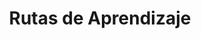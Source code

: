 ---
title: "Rutas de Aprendizaje"
draft: false
# page title background image
bg_image: "images/backgrounds/page-title.jpg"
# meta description
description : "La elección de las materias para preparar el curso de ingreso a la universidad española 🇪🇸, es uno de los puntos claves e importantes en este proceso. Es por esta razón, que creamos para ti “Recomendaciones para tus rutas de aprendizajes”. En este pack te ofrecemos, de acuerdo a nuestra experiencia, destacadas recomendaciones de las asignaturas que mejor se adaptan al perfil académico de la carrera que deseas estudiar en la universidad."
---